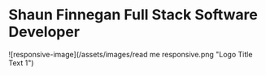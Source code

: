 # Shaun Finnegan Full Stack Software Developer
![responsive-image](/assets/images/read me responsive.png "Logo Title Text 1")